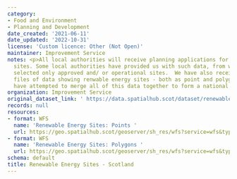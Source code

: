 ```yaml
---
category:
- Food and Environment
- Planning and Development
date_created: '2021-06-11'
date_updated: '2022-10-31'
license: 'Custom licence: Other (Not Open)'
maintainer: Improvement Service
notes: <p>All local authorities will receive planning applications for renewable energy
  sites. Some local authorities have provided us with such data, from which we have
  selected only approved and/ or operational sites.  We have also received separate
  files of data showing renwable energy sites - both as point and polygon, and we
  have attempted to merge all of this data together to form a national dataset.</p>
organization: Improvement Service
original_dataset_link: ' https://data.spatialhub.scot/dataset/renewable_energy_sites-is'
records: null
resources:
- format: WFS
  name: 'Renewable Energy Sites: Points '
  url: https://geo.spatialhub.scot/geoserver/sh_res/wfs?service=wfs&typeName=sh_res:pub_respnt
- format: WFS
  name: 'Renewable Energy Sites: Polygons '
  url: https://geo.spatialhub.scot/geoserver/sh_res/wfs?service=wfs&typeName=sh_res:pub_respol
schema: default
title: Renewable Energy Sites - Scotland
---
```

